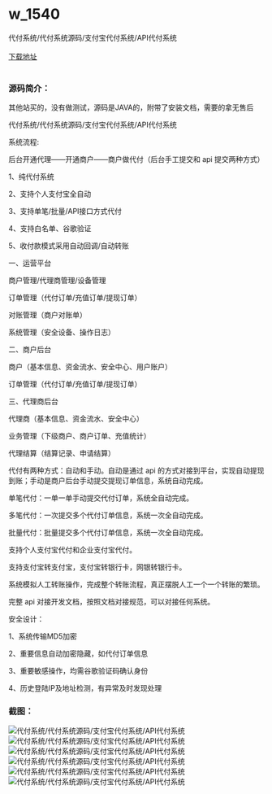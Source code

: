 # w_1540
代付系统/代付系统源码/支付宝代付系统/API代付系统
<br/></br>
[下载地址](https://www.uuid2.com/1540.html "下载地址")
<br/></br>
<h3>源码简介：</h3>
<p>其他站买的，没有做测试，源码是JAVA的，附带了安装文档，需要的拿无售后<p>
<p>代付系统/代付系统源码/支付宝代付系统/API代付系统<p>
<p>系统流程:<p>
<p>后台开通代理——开通商户——商户做代付（后台手工提交和 api 提交两种方式）<p>
<p>1、纯代付系统<p>
<p>2、支持个人支付宝全自动<p>
<p>3、支持单笔/批量/API接口方式代付<p>
<p>4、支持白名单、谷歌验证<p>
<p>5、收付款模式采用自动回调/自动转账<p>
<p> 一、运营平台<p>
<p>商户管理/代理商管理/设备管理<p>
<p>订单管理（代付订单/充值订单/提现订单）<p>
<p>对账管理（商户对账单）<p>
<p>系统管理（安全设备、操作日志）<p>
<p> 二、商户后台<p>
<p>商户（基本信息、资金流水、安全中心、用户账户）<p>
<p>订单管理（代付订单/充值订单/提现订单）<p>
<p> 三、代理商后台<p>
<p> 代理商（基本信息、资金流水、安全中心）<p>
<p>业务管理（下级商户、商户订单、充值统计）<p>
<p>代理结算（结算记录、申请结算）<p>
<p>代付有两种方式：自动和手动。自动是通过 api 的方式对接到平台，实现自动提现到账；手动是商户后台手动提交提现订单信息，系统自动完成。<p>
<p>单笔代付：一单一单手动提交代付订单，系统全自动完成。<p>
<p>多笔代付：一次提交多个代付订单信息，系统一次全自动完成。<p>
<p>批量代付：批量提交多个代付订单信息，系统一次全自动完成。<p>
<p>支持个人支付宝代付和企业支付宝代付。<p>
<p>支持支付宝转支付宝，支付宝转银行卡，网银转银行卡。<p>
<p>系统模拟人工转账操作，完成整个转账流程，真正摆脱人工一个一个转账的繁琐。<p>
<p>完整 api 对接开发文档，按照文档对接规范，可以对接任何系统。<p>
<p>安全设计：<p>
<p>        1、系统传输MD5加密<p>
<p>        2、重要信息自动加密隐藏，如代付订单信息<p>
<p>        3、重要敏感操作，均需谷歌验证码确认身份<p>
<p>        4、历史登陆IP及地址检测，有异常及时发现处理<p>
<h3>截图：</h3>
<img src="https://www.uuid2.com/wp-content/uploads/img/202109/c6d63e9785.png" alt="代付系统/代付系统源码/支付宝代付系统/API代付系统"><img src="https://www.uuid2.com/wp-content/uploads/img/202109/3e5abbd692.png" alt="代付系统/代付系统源码/支付宝代付系统/API代付系统"><img src="https://www.uuid2.com/wp-content/uploads/img/202109/4b8ccff848.png" alt="代付系统/代付系统源码/支付宝代付系统/API代付系统"><img src="https://www.uuid2.com/wp-content/uploads/img/202109/4b8ccff980.png" alt="代付系统/代付系统源码/支付宝代付系统/API代付系统"><img src="https://www.uuid2.com/wp-content/uploads/img/202109/4845551866.png" alt="代付系统/代付系统源码/支付宝代付系统/API代付系统"><img src="https://www.uuid2.com/wp-content/uploads/img/202109/455914b609.png" alt="代付系统/代付系统源码/支付宝代付系统/API代付系统">
